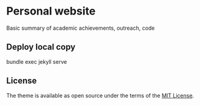 # Personal website

Basic summary of academic achievements, outreach, code


## Deploy local copy

bundle exec jekyll serve


## License

The theme is available as open source under the terms of the [MIT License](https://opensource.org/licenses/MIT).
